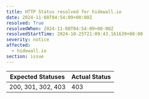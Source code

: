 ```yaml
---
title: HTTP Status resolved for hidewall.io
date: 2024-11-08T04:54:09+00:00Z
resolved: True
resolvedWhen: 2024-11-08T04:54:09+00:00Z
resolvedStartTime: 2024-10-25T21:09:43.161639+00:00
severity: notice
affected:
  - hidewall.io
section: issue
---
```


| Expected Statuses | Actual Status  |
|-------------------|----------------|
| 200, 301, 302, 403 | 403 |
